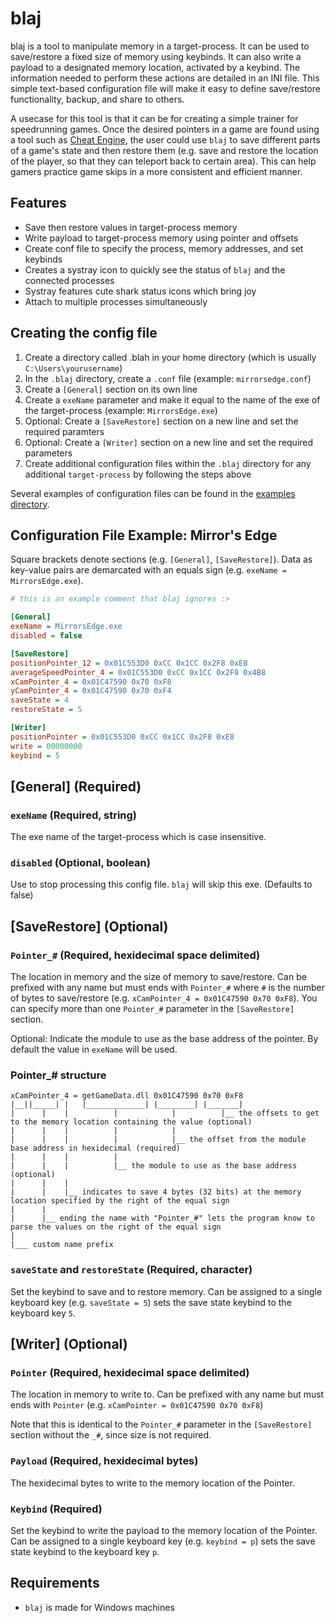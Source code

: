 # blaj

blaj is a tool to manipulate memory in a target-process.
It can be used to save/restore a fixed size of memory using keybinds. It can
also write a payload to a designated memory location, activated by a keybind.
The information needed to perform these actions are detailed in an INI file.
This simple text-based configuration file will make it easy to define
save/restore functionality, backup, and share to others.

A usecase for this tool is that it can be for creating a simple trainer for
speedrunning games. Once the desired pointers in a game are found using a tool
such as [Cheat Engine](https://www.cheatengine.org/), the user could use `blaj`
to save different parts of a game's state and then restore them (e.g. save
and restore the location of the player, so that they can teleport back to certain
area). This can help gamers practice game skips in a more consistent
and efficient manner.

## Features

- Save then restore values in target-process memory
- Write payload to target-process memory using pointer and offsets
- Create conf file to specify the process, memory addresses, and set keybinds
- Creates a systray icon to quickly see the status of `blaj` and the
  connected processes
- Systray features cute shark status icons which bring joy
- Attach to multiple processes simultaneously

## Creating the config file

1. Create a directory called .blah in your home directory (which is usually
   `C:\Users\yourusername`)
3. In the `.blaj` directory, create a `.conf` file (example: `mirrorsedge.conf`)
4. Create a `[General]` section on its own line
5. Create a `exeName` parameter and make it equal to the name of the exe of the
   target-process (example: `MirrorsEdge.exe`)
6. Optional: Create a `[SaveRestore]` section on a new line and set the
   required paramters
8. Optional: Create a `[Writer]` section on a new line and set the
   required parameters
9. Create additional configuration files within the `.blaj` directory for any
   additional `target-process` by following the steps above

Several examples of configuration files can be found in the [examples directory](https://github.com/SeungKang/blaj/tree/main/examples). 

## Configuration File Example: Mirror's Edge

Square brackets denote sections (e.g. `[General]`, `[SaveRestore]`).
Data as key-value pairs are demarcated with an equals sign
(e.g. `exeName = MirrorsEdge.exe`).

```ini
# this is an example comment that blaj ignores :>

[General]
exeName = MirrorsEdge.exe
disabled = false

[SaveRestore]
positionPointer_12 = 0x01C553D0 0xCC 0x1CC 0x2F8 0xE8
averageSpeedPointer_4 = 0x01C553D0 0xCC 0x1CC 0x2F8 0x4B8
xCamPointer_4 = 0x01C47590 0x70 0xF8
yCamPointer_4 = 0x01C47590 0x70 0xF4
saveState = 4
restoreState = 5

[Writer]
positionPointer = 0x01C553D0 0xCC 0x1CC 0x2F8 0xE8
write = 00000000
keybind = 5
```

## [General] (Required)

### `exeName` (Required, string)
The exe name of the target-process which is case insensitive.

### `disabled` (Optional, boolean)
Use to stop processing this config file. `blaj` will skip this exe. (Defaults
to false)

## [SaveRestore] (Optional)

### `Pointer_#` (Required, hexidecimal space delimited)

The location in memory and the size of memory to save/restore. Can be prefixed
with any name but must ends with `Pointer_#` where `#` is the number of bytes
to save/restore (e.g. `xCamPointer_4 = 0x01C47590 0x70 0xF8`). You can specify more
than one `Pointer_#` parameter in the `[SaveRestore]` section.

Optional: Indicate the module to use as the base address of the pointer. By default
the value in `exeName` will be used.

### Pointer_# structure

```
xCamPointer_4 = getGameData.dll 0x01C47590 0x70 0xF8
|__||_____| |   |_____________| |________| |_______|
|      |    |          |            |          |__ the offsets to get to the memory location containing the value (optional)
|      |    |          |            |
|      |    |          |            |__ the offset from the module base address in hexidecimal (required)
|      |    |          |
|      |    |          |__ the module to use as the base address (optional)
|      |    |
|      |    |__ indicates to save 4 bytes (32 bits) at the memory location specified by the right of the equal sign
|      |
|      |__ ending the name with "Pointer_#" lets the program know to parse the values on the right of the equal sign
| 
|___ custom name prefix
```

### `saveState` and `restoreState` (Required, character)

Set the keybind to save and to restore memory. Can be assigned to a single
keyboard key (e.g. `saveState = 5`) sets the save state keybind to the keyboard
key `5`.
 
## [Writer] (Optional)

### `Pointer` (Required, hexidecimal space delimited)

The location in memory to write to. Can be prefixed with any name but must ends
with `Pointer` (e.g. `xCamPointer = 0x01C47590 0x70 0xF8`)

Note that this is identical to the `Pointer_#` parameter in the `[SaveRestore]` section
without the `_#`, since size is not required.

### `Payload` (Required, hexidecimal bytes)

The hexidecimal bytes to write to the memory location of the Pointer.

### `Keybind` (Required)

Set the keybind to write the payload to the memory location of the Pointer.
Can be assigned to a single keyboard key (e.g. `keybind = p`) sets the save
state keybind to the keyboard key `p`.

## Requirements

- `blaj` is made for Windows machines
